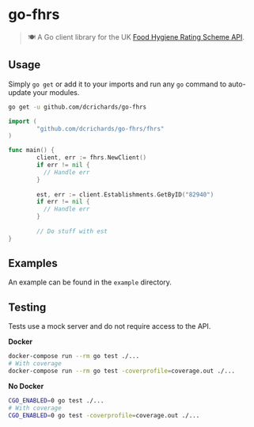 # go-fhrs

> 🍽  A Go client library for the UK [Food Hygiene Rating Scheme API](https://api.ratings.food.gov.uk/help).

## Usage

Simply `go get` or add it to your imports and run any `go` command to auto-update your modules.

```bash
go get -u github.com/dcrichards/go-fhrs
```

```go
import (
        "github.com/dcrichards/go-fhrs/fhrs"
)

func main() {
        client, err := fhrs.NewClient()
        if err != nil {
          // Handle err
        }
        
        est, err := client.Establishments.GetByID("82940")
        if err != nil {
          // Handle err
        }
        
        // Do stuff with est
}
```

## Examples

An example can be found in the `example` directory.

## Testing

Tests use a mock server and do not require access to the API.

**Docker**
```bash
docker-compose run --rm go test ./...
# With coverage
docker-compose run --rm go test -coverprofile=coverage.out ./...
```

**No Docker**

```bash
CGO_ENABLED=0 go test ./...
# With coverage
CGO_ENABLED=0 go test -coverprofile=coverage.out ./...
```
